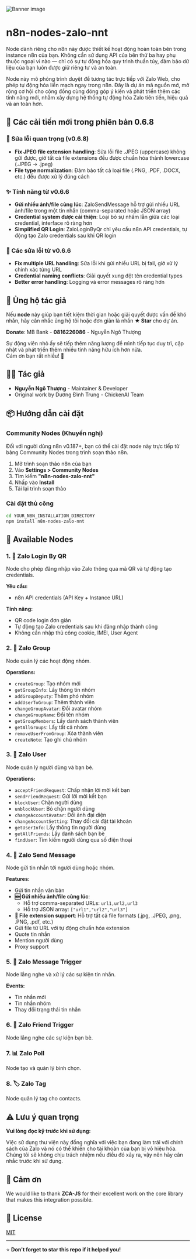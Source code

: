![Banner image](https://user-images.githubusercontent.com/10284570/173569848-c624317f-42b1-45a6-ab09-f0ea3c247648.png)

# n8n-nodes-zalo-nnt

Node dành riêng cho n8n này được thiết kế hoạt động hoàn toàn bên trong instance n8n của bạn. Không cần sử dụng API của bên thứ ba hay phụ thuộc ngoại vi nào — chỉ có sự tự động hóa quy trình thuần túy, đảm bảo dữ liệu của bạn luôn được giữ riêng tư và an toàn.

Node này mô phỏng trình duyệt để tương tác trực tiếp với Zalo Web, cho phép tự động hóa liền mạch ngay trong n8n. Đây là dự án mã nguồn mở, mở rộng cơ hội cho cộng đồng cùng đóng góp ý kiến và phát triển thêm các tính năng mới, nhằm xây dựng hệ thống tự động hóa Zalo tiên tiến, hiệu quả và an toàn hơn.

## 🚀 Các cải tiến mới trong phiên bản 0.6.8

### 🔧 Sửa lỗi quan trọng (v0.6.8)
- **Fix JPEG file extension handling**: Sửa lỗi file .JPEG (uppercase) không gửi được, giờ tất cả file extensions đều được chuẩn hóa thành lowercase (.JPEG → .jpeg)
- **File type normalization**: Đảm bảo tất cả loại file (.PNG, .PDF, .DOCX, etc.) đều được xử lý đúng cách

### ✨ Tính năng từ v0.6.6
- **Gửi nhiều ảnh/file cùng lúc**: ZaloSendMessage hỗ trợ gửi nhiều URL ảnh/file trong một tin nhắn (comma-separated hoặc JSON array)
- **Credential system được cải thiện**: Loại bỏ sự nhầm lẫn giữa các loại credential, interface rõ ràng hơn
- **Simplified QR Login**: ZaloLoginByQr chỉ yêu cầu n8n API credentials, tự động tạo Zalo credentials sau khi QR login

### 🔧 Các sửa lỗi từ v0.6.6
- **Fix multiple URL handling**: Sửa lỗi khi gửi nhiều URL bị fail, giờ xử lý chính xác từng URL  
- **Credential naming conflicts**: Giải quyết xung đột tên credential types
- **Better error handling**: Logging và error messages rõ ràng hơn

## 💝 Ủng hộ tác giả

Nếu **node** này giúp bạn tiết kiệm thời gian hoặc giải quyết được vấn đề khó nhằn, hãy cân nhắc ủng hộ tôi hoặc đơn giản là nhấn **★ Star** cho dự án.

**Donate**: MB Bank - **0816226086** - Nguyễn Ngô Thượng

Sự động viên nhỏ ấy sẽ tiếp thêm năng lượng để mình tiếp tục duy trì, cập nhật và phát triển thêm nhiều tính năng hữu ích hơn nữa.  
Cám ơn bạn rất nhiều! 💛

## 👨‍💻 Tác giả
- **Nguyễn Ngô Thượng** - Maintainer & Developer
- Original work by Dương Đình Trung - ChickenAI Team

## 📦 Hướng dẫn cài đặt

### Community Nodes (Khuyến nghị)

Đối với người dùng n8n v0.187+, bạn có thể cài đặt node này trực tiếp từ bảng Community Nodes trong trình soạn thảo n8n.

1. Mở trình soạn thảo n8n của bạn
2. Vào **Settings > Community Nodes**
3. Tìm kiếm **"n8n-nodes-zalo-nnt"**
4. Nhấp vào **Install**
5. Tải lại trình soạn thảo

### Cài đặt thủ công

```bash
cd YOUR_N8N_INSTALLATION_DIRECTORY
npm install n8n-nodes-zalo-nnt
```

## 🔧 Available Nodes

### 1. 🔐 Zalo Login By QR
Node cho phép đăng nhập vào Zalo thông qua mã QR và tự động tạo credentials.

**Yêu cầu:**
- n8n API credentials (API Key + Instance URL)

**Tính năng:**
- QR code login đơn giản
- Tự động tạo Zalo credentials sau khi đăng nhập thành công
- Không cần nhập thủ công cookie, IMEI, User Agent

### 2. 👥 Zalo Group
Node quản lý các hoạt động nhóm.

**Operations:**
- `createGroup`: Tạo nhóm mới
- `getGroupInfo`: Lấy thông tin nhóm
- `addGroupDeputy`: Thêm phó nhóm
- `addUserToGroup`: Thêm thành viên
- `changeGroupAvatar`: Đổi avatar nhóm
- `changeGroupName`: Đổi tên nhóm
- `getGroupMembers`: Lấy danh sách thành viên
- `getAllGroups`: Lấy tất cả nhóm
- `removeUserFromGroup`: Xóa thành viên
- `createNote`: Tạo ghi chú nhóm

### 3. 👤 Zalo User
Node quản lý người dùng và bạn bè.

**Operations:**
- `acceptFriendRequest`: Chấp nhận lời mời kết bạn
- `sendFriendRequest`: Gửi lời mời kết bạn
- `blockUser`: Chặn người dùng
- `unblockUser`: Bỏ chặn người dùng
- `changeAccountAvatar`: Đổi ảnh đại diện
- `changeAccountSetting`: Thay đổi cài đặt tài khoản
- `getUserInfo`: Lấy thông tin người dùng
- `getAllFriends`: Lấy danh sách bạn bè
- `findUser`: Tìm kiếm người dùng qua số điện thoại

### 4. 💬 Zalo Send Message
Node gửi tin nhắn tới người dùng hoặc nhóm.

**Features:**
- Gửi tin nhắn văn bản
- **🆕 Gửi nhiều ảnh/file cùng lúc**: 
  - Hỗ trợ comma-separated URLs: `url1,url2,url3`
  - Hỗ trợ JSON array: `["url1","url2","url3"]`
- **🔧 File extension support**: Hỗ trợ tất cả file formats (.jpg, .JPEG, .png, .PNG, .pdf, etc.)
- Gửi file từ URL với tự động chuẩn hóa extension
- Quote tin nhắn
- Mention người dùng
- Proxy support

### 5. 📨 Zalo Message Trigger
Node lắng nghe và xử lý các sự kiện tin nhắn.

**Events:**
- Tin nhắn mới
- Tin nhắn nhóm
- Thay đổi trạng thái tin nhắn

### 6. 👫 Zalo Friend Trigger
Node lắng nghe các sự kiện bạn bè.

### 7. 📊 Zalo Poll
Node tạo và quản lý bình chọn.

### 8. 🏷️ Zalo Tag
Node quản lý tag cho contacts.

## ⚠️ Lưu ý quan trọng

**Vui lòng đọc kỹ trước khi sử dụng:**

Việc sử dụng thư viện này đồng nghĩa với việc bạn đang làm trái với chính sách của Zalo và nó có thể khiến cho tài khoản của bạn bị vô hiệu hóa. Chúng tôi sẽ không chịu trách nhiệm nếu điều đó xảy ra, vậy nên hãy cân nhắc trước khi sử dụng.

## 🙏 Cảm ơn

We would like to thank **ZCA-JS** for their excellent work on the core library that makes this integration possible.

## 📄 License

[MIT](https://github.com/n8n-io/n8n-nodes-starter/blob/master/LICENSE.md)

---

⭐ **Don't forget to star this repo if it helped you!**